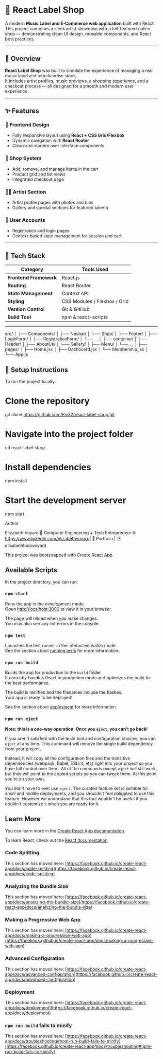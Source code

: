 # 🎵 React Label Shop

A modern **Music Label and E-Commerce web application** built with React.  
This project combines a sleek artist showcase with a full-featured online shop — demonstrating clean UI design, reusable components, and React best practices.

---

## 🚀 Overview
**React Label Shop** was built to simulate the experience of managing a real music label and merchandise store.  
It includes artist profiles, music previews, a shopping experience, and a checkout process — all designed for a smooth and modern user experience.

---

## ✨ Features

### 🎨 Frontend Design
- Fully responsive layout using **React + CSS Grid/Flexbox**
- Dynamic navigation with **React Router**
- Clean and modern user interface components  

### 🛒 Shop System
- Add, remove, and manage items in the cart  
- Product grid and list views  
- Integrated checkout page  

### 👩‍🎤 Artist Section
- Artist profile pages with photos and bios  
- Gallery and special sections for featured talents  

### 🔐 User Accounts
- Registration and login pages  
- Context-based state management for session and cart  

---

## 🧰 Tech Stack

| Category | Tools Used |
|-----------|-------------|
| **Frontend Framework** | React.js |
| **Routing** | React Router |
| **State Management** | Context API |
| **Styling** | CSS Modules / Flexbox / Grid |
| **Version Control** | Git & GitHub |
| **Build Tool** | npm & react-scripts |

---
src/
│
├── Components/
│   ├── Navbar/
│   ├── Shop/
│   ├── Footer/
│   ├── LoginForm/
│   ├── RegistrationForm/
│   └── ...
│
├── container/
│   ├── Header/
│   ├── AboutUs/
│   ├── Gallery/
│   ├── Menu/
│   └── ...
│
├── pages/
│   ├── Home.jsx
│   ├── Dashboard.jsx
│   └── Membership.jsx
│
└── App.js

## 🧠 Setup Instructions

To run the project locally:
# Clone the repository
git clone https://github.com/Elv32/react-label-shop.git

# Navigate into the project folder
cd react-label-shop

# Install dependencies
npm install

# Start the development server
npm start

Author

Elizabeth Voyard
💼 Computer Engineering + Tech Entrepreneur
🌐  https://www.linkedin.com/elizabethvoyard| 🧠 Portfolio | ✉️ elisabethluciavoyard

This project was bootstrapped with [Create React App](https://github.com/facebook/create-react-app).

## Available Scripts

In the project directory, you can run:

### `npm start`

Runs the app in the development mode.\
Open [http://localhost:3000](http://localhost:3000) to view it in your browser.

The page will reload when you make changes.\
You may also see any lint errors in the console.

### `npm test`

Launches the test runner in the interactive watch mode.\
See the section about [running tests](https://facebook.github.io/create-react-app/docs/running-tests) for more information.

### `npm run build`

Builds the app for production to the `build` folder.\
It correctly bundles React in production mode and optimizes the build for the best performance.

The build is minified and the filenames include the hashes.\
Your app is ready to be deployed!

See the section about [deployment](https://facebook.github.io/create-react-app/docs/deployment) for more information.

### `npm run eject`

**Note: this is a one-way operation. Once you `eject`, you can't go back!**

If you aren't satisfied with the build tool and configuration choices, you can `eject` at any time. This command will remove the single build dependency from your project.

Instead, it will copy all the configuration files and the transitive dependencies (webpack, Babel, ESLint, etc) right into your project so you have full control over them. All of the commands except `eject` will still work, but they will point to the copied scripts so you can tweak them. At this point you're on your own.

You don't have to ever use `eject`. The curated feature set is suitable for small and middle deployments, and you shouldn't feel obligated to use this feature. However we understand that this tool wouldn't be useful if you couldn't customize it when you are ready for it.

## Learn More

You can learn more in the [Create React App documentation](https://facebook.github.io/create-react-app/docs/getting-started).

To learn React, check out the [React documentation](https://reactjs.org/).

### Code Splitting

This section has moved here: [https://facebook.github.io/create-react-app/docs/code-splitting](https://facebook.github.io/create-react-app/docs/code-splitting)

### Analyzing the Bundle Size

This section has moved here: [https://facebook.github.io/create-react-app/docs/analyzing-the-bundle-size](https://facebook.github.io/create-react-app/docs/analyzing-the-bundle-size)

### Making a Progressive Web App

This section has moved here: [https://facebook.github.io/create-react-app/docs/making-a-progressive-web-app](https://facebook.github.io/create-react-app/docs/making-a-progressive-web-app)

### Advanced Configuration

This section has moved here: [https://facebook.github.io/create-react-app/docs/advanced-configuration](https://facebook.github.io/create-react-app/docs/advanced-configuration)

### Deployment

This section has moved here: [https://facebook.github.io/create-react-app/docs/deployment](https://facebook.github.io/create-react-app/docs/deployment)

### `npm run build` fails to minify

This section has moved here: [https://facebook.github.io/create-react-app/docs/troubleshooting#npm-run-build-fails-to-minify](https://facebook.github.io/create-react-app/docs/troubleshooting#npm-run-build-fails-to-minify)
